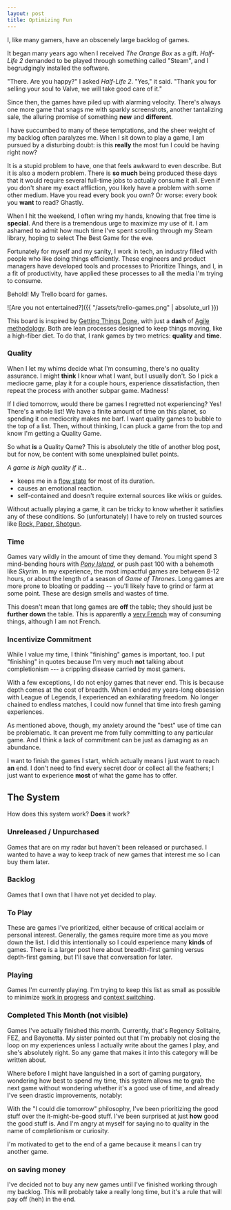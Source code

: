 ```yaml
---
layout: post
title: Optimizing Fun
---
```


I,
like many gamers,
have an obscenely large backlog of games.

It began many years ago
when I received _The Orange Box_ as a gift.
_Half-Life 2_ demanded
to be played through something called "Steam",
and I begrudgingly installed the software.

"There. Are you happy?" I asked _Half-Life 2_.
"Yes," it said.
"Thank you for selling your soul to Valve,
we will take good care of it."

Since then,
the games have piled up with alarming velocity.
There's always one more game
that snags me with sparkly screenshots,
another tantalizing sale,
the alluring promise of something **new** and **different**.

I have succumbed to many of these temptations,
and the sheer weight of my backlog often paralyzes me.
When I sit down
to play a game,
I am pursued by a disturbing doubt:
is this **really** the most fun I could be having right now?

It is a stupid problem to have,
one that feels awkward to even describe.
But it is also a modern problem.
There is **so much** being produced these days
that it would require several full-time jobs
to actually consume it all.
Even if you don't share my exact affliction,
you likely have a problem with some other medium.
Have you read every book you own?
Or worse: every book you **want** to read?
Ghastly.

When I hit the weekend,
I often wring my hands,
knowing that free time is **special**.
And there is a tremendous urge
to maximize my use of it.
I am ashamed to admit
how much time I've spent scrolling through my Steam library,
hoping to select The Best Game for the eve.

Fortunately for myself and my sanity,
I work in tech,
an industry filled with people
who like doing things efficiently.
These engineers and product managers have developed tools and processes
to Prioritize Things,
and I,
in a fit of productivity,
have applied these processes
to all the media I'm trying to consume.

Behold!
My Trello board for games.

![Are you not entertained?]({{ "/assets/trello-games.png" | absolute_url }})

This board is inspired by [Getting Things Done](https://hamberg.no/gtd/),
with just a **dash** of [Agile methodology](https://en.wikipedia.org/wiki/Agile_software_development).
Both are lean processes designed to keep things moving,
like a high-fiber diet.
To do that,
I rank games by two metrics:
**quality** and **time**.

### Quality

When I let my whims decide what I'm consuming,
there's no quality assurance.
I might **think** I know what I want,
but I usually don't.
So I pick a mediocre game,
play it for a couple hours,
experience dissatisfaction,
then repeat the process with another subpar game.
Madness!

If I died tomorrow,
would there be games I regretted not experiencing?
Yes!
There's a whole list!
We have a finite amount of time on this planet,
so spending it on mediocrity makes me barf.
I want quality games to bubble to the top of a list.
Then,
without thinking,
I can pluck a game from the top
and know I'm getting a Quality Game.

So what **is** a Quality Qame?
This is absolutely the title of another blog post,
but for now, be content with some unexplained bullet points.

_A game is high quality if it..._

- keeps me in a [flow state](https://www.gamasutra.com/view/feature/166972/cognitive_flow_the_psychology_of_.php) for most of its duration.
- causes an emotional reaction.
- self-contained and doesn't require external sources like wikis or guides.

Without actually playing a game,
it can be tricky to know
whether it satisfies any of these conditions.
So (unfortunately) I have to rely on trusted sources
like [Rock, Paper, Shotgun](https://www.rockpapershotgun.com/).

### Time

Games vary wildly in the amount of time they demand.
You might spend 3 mind-bending hours with [_Pony Island_](https://store.steampowered.com/app/405640/Pony_Island/),
or push past 100 with a behemoth like _Skyrim_.
In my experience,
the most impactful games are between 8-12 hours,
or about the length of a season of _Game of Thrones_.
Long games are more prone to bloating or padding --
you'll likely have to grind or farm at some point.
These are design smells and wastes of time.

This doesn't mean that long games are **off** the table;
they should just be **further down** the table.
This is apparently a [very French](https://spoonuniversity.com/lifestyle/10-ways-the-french-view-food-differently-than-americans) way of consuming things,
although I am not French.

### Incentivize Commitment

While I value my time, I think "finishing" games is important, too. I put "finishing" in quotes because I'm very much **not** talking about completionism --- a crippling disease carried by most gamers.

With a few exceptions, I do not enjoy games that never end. This is because depth comes at the cost of breadth. When I ended my years-long obsession with League of Legends, I experienced an exhilarating freedom. No longer chained to endless matches, I could now funnel that time into fresh gaming experiences.

As mentioned above, though, my anxiety around the "best" use of time can be problematic. It can prevent me from fully committing to any particular game. And I think a lack of commitment can be just as damaging as an abundance.

I want to finish the games I start, which actually means I just want to reach **an** end. I don't need to find every secret door or collect all the feathers; I just want to experience **most** of what the game has to offer.

## The System

How does this system work?
**Does** it work?

### Unreleased / Unpurchased

Games that are on my radar but haven't been released or purchased. I wanted to have a way to keep track of new games that interest me so I can buy them later.

### Backlog

Games that I own that I have not yet decided to play.

### To Play

These are games I've prioritized, either because of critical acclaim or personal interest. Generally, the games require more time as you move down the list. I did this intentionally so I could experience many **kinds** of games. There is a larger post here about breadth-first gaming versus depth-first gaming, but I'll save that conversation for later.

### Playing

Games I'm currently playing. I'm trying to keep this list as small as possible to minimize [work in progress](https://www.atlassian.com/agile/kanban/wip-limits) and [context switching](https://blog.trello.com/why-context-switching-ruins-productivity).

### Completed This Month (not visible)

Games I've actually finished this month. Currently, that's Regency Solitaire, FEZ, and Bayonetta. My sister pointed out that I'm probably not closing the loop on my experiences unless I actually write about the games I play, and she's absolutely right. So any game that makes it into this category will be written about.

Where before I might have languished in a sort of gaming purgatory, wondering how best to spend my time, this system allows me to grab the next game without wondering whether it's a good use of time, and already I've seen drastic improvements, notably:

With the "I could die tomorrow" philosophy, I've been prioritizing the good stuff over the it-might-be-good stuff. I've been surprised at just **how** good the good stuff is. And I'm angry at myself for saying no to quality in the name of completionism or curiosity.

I'm motivated to get to the end of a game because it means I can try another game.

### on saving money

I've decided not to buy any new games until I've finished working through my backlog. This will probably take a really long time, but it's a rule that will pay off (heh) in the end.
